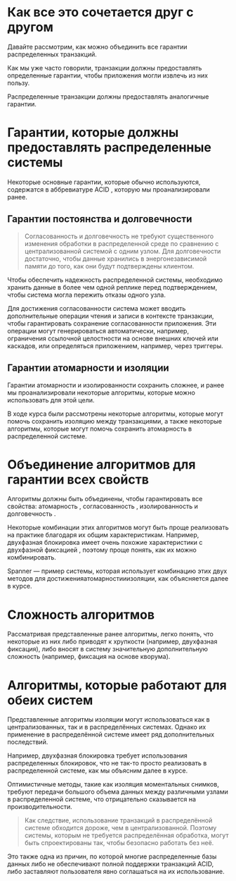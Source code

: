 # Как все это сочетается друг с другом
Давайте рассмотрим, как можно объединить все гарантии распределенных транзакций.

Как мы уже часто говорили, транзакции должны предоставлять определенные гарантии, чтобы приложения могли извлечь из них пользу.

Распределенные транзакции должны предоставлять аналогичные гарантии.

# Гарантии, которые должны предоставлять распределенные системы
Некоторые основные гарантии, которые обычно используются, содержатся в аббревиатуре ACID , которую мы проанализировали ранее.

## Гарантии постоянства и долговечности
> Согласованность и долговечность не требуют существенного изменения обработки в распределенной среде по сравнению с централизованной системой с одним узлом. Для долговечности достаточно, чтобы данные хранились в энергонезависимой памяти до того, как они будут подтверждены клиентом.

Чтобы обеспечить надежность распределенной системы, необходимо хранить данные в более чем одной реплике перед подтверждением, чтобы система могла пережить отказы одного узла.

Для достижения согласованности система может вводить дополнительные операции чтения и записи в контексте транзакции, чтобы гарантировать сохранение согласованности приложения. Эти операции могут генерироваться автоматически, например, ограничения ссылочной целостности на основе внешних ключей или каскадов, или определяться приложением, например, через триггеры.

## Гарантии атомарности и изоляции
Гарантии атомарности и изолированности сохранить сложнее, и ранее мы проанализировали некоторые алгоритмы, которые можно использовать для этой цели.

В ходе курса были рассмотрены некоторые алгоритмы, которые могут помочь сохранить изоляцию между транзакциями, а также некоторые алгоритмы, которые могут помочь сохранить атомарность в распределенной системе.

# Объединение алгоритмов для гарантии всех свойств
Алгоритмы должны быть объединены, чтобы гарантировать все свойства: атомарность , согласованность , изолированность и долговечность .

Некоторые комбинации этих алгоритмов могут быть проще реализовать на практике благодаря их общим характеристикам. Например, двухфазная блокировка имеет очень похожие характеристики с двухфазной фиксацией , поэтому проще понять, как их можно комбинировать.

Spanner — пример системы, которая использует комбинацию этих двух методов для достиженияатомарностииизоляции, как объясняется далее в курсе.

# Сложность алгоритмов
Рассматривая представленные ранее алгоритмы, легко понять, что некоторые из них либо приводят к хрупкости (например, двухфазная фиксация), либо вносят в систему значительную дополнительную сложность (например, фиксация на основе кворума).

# Алгоритмы, которые работают для обеих систем
Представленные алгоритмы изоляции могут использоваться как в централизованных, так и в распределённых системах. Однако их применение в распределённой системе имеет ряд дополнительных последствий.

Например, двухфазная блокировка требует использования распределенных блокировок, что не так-то просто реализовать в распределенной системе, как мы объясним далее в курсе.

Оптимистичные методы, такие как изоляция моментальных снимков, требуют передачи большого объема данных между различными узлами в распределенной системе, что отрицательно сказывается на производительности.

> Как следствие, использование транзакций в распределённой системе обходится дороже, чем в централизованной. Поэтому системы, которым не требуется распределённая обработка, могут быть спроектированы так, чтобы безопасно работать без неё.

Это также одна из причин, по которой многие распределенные базы данных либо не обеспечивают полной поддержки транзакций ACID, либо заставляют пользователя явно соглашаться на их использование.